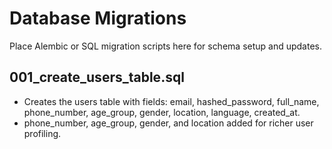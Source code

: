# Database Migrations

Place Alembic or SQL migration scripts here for schema setup and updates.

## 001_create_users_table.sql
- Creates the users table with fields: email, hashed_password, full_name, phone_number, age_group, gender, location, language, created_at.
- phone_number, age_group, gender, and location added for richer user profiling. 